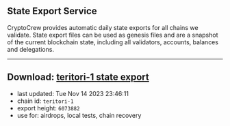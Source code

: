 ## State Export Service
CryptoCrew provides automatic daily state exports for all chains we validate. State export files can be used as genesis files and are a snapshot of the current blockchain state, including all validators, accounts, balances and delegations.

---
**Download: [teritori-1 state export](https://dl.ccvalidators.com/SERVICE/teritori/teritori-1_export_6073882.json)**
---

- last updated: Tue Nov 14 2023 23:46:11
- chain id: `teritori-1`
- export height: `6073882`
- use for: airdrops, local tests, chain recovery

